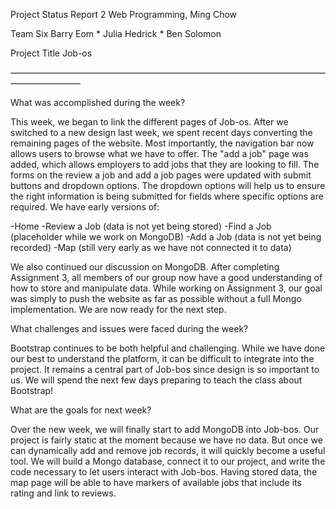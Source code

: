 Project Status Report 2
Web Programming, Ming Chow

Team Six
Barry Eom * Julia Hedrick * Ben Solomon

Project Title
Job-os

————————————————————————————————————————————

What was accomplished during the week?

This week, we began to link the different pages of Job-os. After we switched to
a new design last week, we spent recent days converting the remaining pages
of the website. Most importantly, the navigation bar now allows users to
browse what we have to offer. The "add a job" page was added, which allows 
employers to add jobs that they are looking to fill. The forms on the review a 
job and add a job pages were updated with submit buttons and dropdown options. 
The dropdown options will help us to ensure the right information is being 
submitted for fields where specific options are required.  We have early 
versions of:

-Home
-Review a Job (data is not yet being stored)
-Find a Job (placeholder while we work on MongoDB)
-Add a Job (data is not yet being recorded)
-Map (still very early as we have not connected it to data)

We also continued our discussion on MongoDB. After completing Assignment 3, all
members of our group now have a good understanding of how to store and manipulate
data. While working on Assignment 3, our goal was simply to push the website
as far as possible without a full Mongo implementation. We are now ready for
the next step.


What challenges and issues were faced during the week?

Bootstrap continues to be both helpful and challenging. While we have done our
best to understand the platform, it can be difficult to integrate into the
project. It remains a central part of Job-bos since design is so important to
us. We will spend the next few days preparing to teach the class about
Bootstrap!


What are the goals for next week?

Over the new week, we will finally start to add MongoDB into Job-bos. Our project
is fairly static at the moment because we have no data. But once we can
dynamically add and remove job records, it will quickly become a useful tool.
We will build a Mongo database, connect it to our project, and write the code
necessary to let users interact with Job-bos. Having stored data, the map page will
be able to have markers of available jobs that include its rating and link to reviews. 
